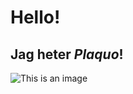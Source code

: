 # **Hello!**
## Jag heter **_Plaquo_**!

![This is an image](https://ubisoft-avatars.akamaized.net/d995b4e2-5d0e-4877-b2b3-31d356ff303c/default_256_256.png)
